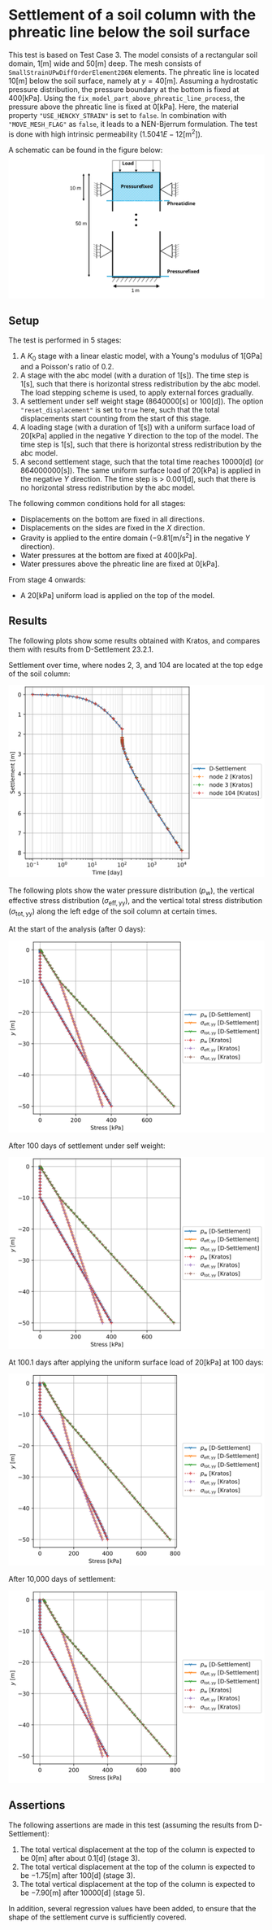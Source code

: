 # Settlement of a soil column with the phreatic line below the soil surface

This test is based on Test Case 3.  The model consists of a rectangular soil domain, $`1 [\mathrm{m}]`$ wide and $`50 [\mathrm{m}]`$ deep.  The mesh consists of `SmallStrainUPwDiffOrderElement2D6N` elements.  The phreatic line is located $`10 [\mathrm{m}]`$ below the soil surface, namely at $y = 40 [\mathrm{m}]$. Assuming a hydrostatic pressure distribution, the pressure boundary at the bottom is fixed at $`400 [\mathrm{kPa}]`$. Using the `fix_model_part_above_phreatic_line_process`, the pressure above the phreatic line is fixed at $`0 [\mathrm{kPa}]`$. Here, the material property `"USE_HENCKY_STRAIN"` is set to `false`. In combination with `"MOVE_MESH_FLAG"` as `false`, it leads to a NEN-Bjerrum formulation. The test is done with high intrinsic permeability ($`1.5041E-12 [\mathrm{m^2}]`$).

A schematic can be found in the figure below:
![Schematic](column_partially_saturated.svg)

## Setup

The test is performed in 5 stages:
1. A $`K_0`$ stage with a linear elastic model, with a Young's modulus of $`1 [\mathrm{GPa}]`$ and a Poisson's ratio of 0.2.
2. A stage with the abc model (with a duration of $`1 [\mathrm{s}]`$). The time step is $`1 [\mathrm{s}]`$, such that there is horizontal stress redistribution by the abc model. The load stepping scheme is used, to apply external forces gradually.
3. A settlement under self weight stage ($`8640000 [\mathrm{s}]`$ or $`100 [\mathrm{d}]`$). The option `"reset_displacement"` is set to `true` here, such that the total displacements start counting from the start of this stage.
4. A loading stage (with a duration of $`1 [\mathrm{s}]`$) with a uniform surface load of $`20 [\mathrm{kPa}]`$ applied in the negative $`Y`$ direction to the top of the model. The time step is $`1 [\mathrm{s}]`$, such that there is horizontal stress redistribution by the abc model.
5. A second settlement stage, such that the total time reaches $`10000 [\mathrm{d}]`$ (or $`864000000 [\mathrm{s}]`$). The same uniform surface load of $`20 [\mathrm{kPa}]`$ is applied in the negative $`Y`$ direction. The time step is > $`0.001 [\mathrm{d}]`$, such that there is no horizontal stress redistribution by the abc model.

The following common conditions hold for all stages:
- Displacements on the bottom are fixed in all directions.
- Displacements on the sides are fixed in the $`X`$ direction.
- Gravity is applied to the entire domain ($`-9.81 [\mathrm{m}/\mathrm{s}^2]`$ in the negative $`Y`$ direction).
- Water pressures at the bottom are fixed at $`400 [\mathrm{kPa}]`$.
- Water pressures above the phreatic line are fixed at $`0 [\mathrm{kPa}]`$.

From stage 4 onwards:
- A $`20 [\mathrm{kPa}]`$ uniform load is applied on the top of the model.

## Results

The following plots show some results obtained with Kratos, and compares them with results from D-Settlement 23.2.1.

Settlement over time, where nodes 2, 3, and 104 are located at the top edge of the soil column:

![Settlement](test_case_3_settlement_plot.svg)

The following plots show the water pressure distribution ($`p_{\mathrm{w}}`$), the vertical effective stress distribution ($`\sigma_{\mathrm{eff, yy}}`$), and the vertical total stress distribution ($`\sigma_{\mathrm{tot, yy}}`$) along the left edge of the soil column at certain times.

At the start of the analysis (after 0 days):

![Stress plot after 0 days](test_case_3_stress_plot_after_0_days.svg)

After 100 days of settlement under self weight:

![Stress plot after 100 days](test_case_3_stress_plot_after_100_days.svg)

At 100.1 days after applying the uniform surface load of $`20 [\mathrm{kPa}]`$ at 100 days:

![Stress plot after 100.1 days](test_case_3_stress_plot_after_100.1_days.svg)

After 10,000 days of settlement:

![Stress plot after 10000 days](test_case_3_stress_plot_after_10000_days.svg)

## Assertions

The following assertions are made in this test (assuming the results from D-Settlement):
1. The total vertical displacement at the top of the column is expected to be $`0 [\mathrm{m}]`$ after about $`0.1 [\mathrm{d}]`$ (stage 3).
2. The total vertical displacement at the top of the column is expected to be $`-1.75 [\mathrm{m}]`$ after $`100 [\mathrm{d}]`$ (stage 3).
3. The total vertical displacement at the top of the column is expected to be $`-7.90 [\mathrm{m}]`$ after $`10000 [\mathrm{d}]`$ (stage 5).

In addition, several regression values have been added, to ensure that the shape of the settlement curve is sufficiently covered.
